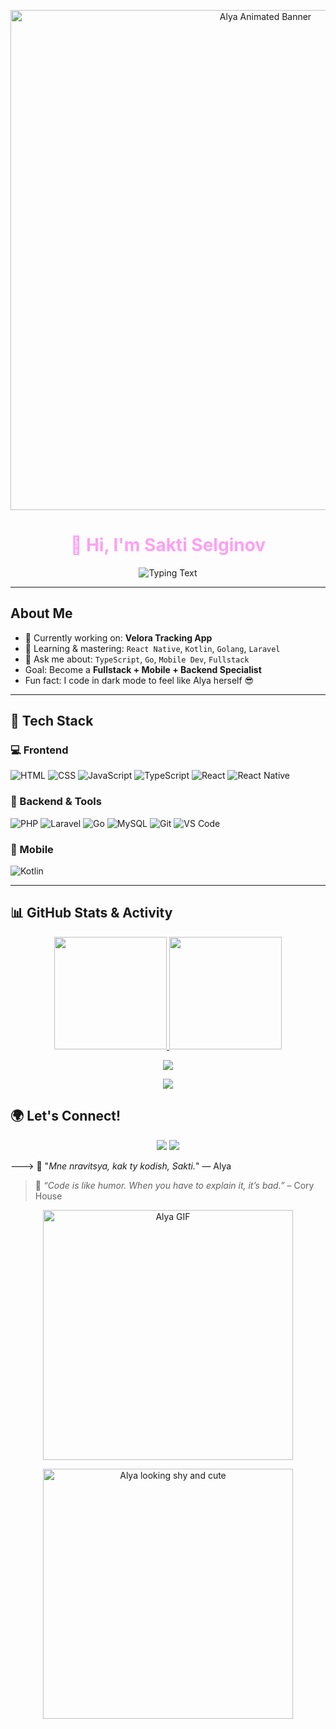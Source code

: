 <p align="center">
  <img src="https://i.imgur.com/xxx.gif" width="800" alt="Alya Animated Banner" />
</p>


<h1 align="center" style="color:#ff9ff3;">👋 Hi, I'm Sakti Selginov</h1>

<p align="center">
  <img src="https://readme-typing-svg.herokuapp.com?font=Fira+Code&size=22&pause=1000&color=9f7aea&center=true&vCenter=true&width=440&lines=🌌+Fullstack+%26+Mobile+Developer;💬+“Mne+nravitsya,+kak+ty+kodish,+Sakti”;🔥+TypeScript,+React+Native,+Kotlin,+Go" alt="Typing Text" />
</p>

---

##  About Me

- 🔭 Currently working on: **Velora Tracking App**
- 🌱 Learning & mastering: `React Native`, `Kotlin`, `Golang`, `Laravel`
- 💬 Ask me about: `TypeScript`, `Go`, `Mobile Dev`, `Fullstack`
-  Goal: Become a **Fullstack + Mobile + Backend Specialist**
-  Fun fact: I code in dark mode to feel like Alya herself 😎

---

## 🎨 Tech Stack

### 💻 Frontend
![HTML](https://img.shields.io/badge/-HTML5-FFB6C1?style=for-the-badge&logo=html5&logoColor=white)
![CSS](https://img.shields.io/badge/-CSS3-DB7093?style=for-the-badge&logo=css3&logoColor=white)
![JavaScript](https://img.shields.io/badge/-JavaScript-F7DFE6?style=for-the-badge&logo=javascript&logoColor=black)
![TypeScript](https://img.shields.io/badge/-TypeScript-C71585?style=for-the-badge&logo=typescript&logoColor=white)
![React](https://img.shields.io/badge/-React-FFC0CB?style=for-the-badge&logo=react&logoColor=black)
![React Native](https://img.shields.io/badge/-React%20Native-FF69B4?style=for-the-badge&logo=react&logoColor=white)

### 🧩 Backend & Tools
![PHP](https://img.shields.io/badge/-PHP-FF99CC?style=for-the-badge&logo=php&logoColor=white)
![Laravel](https://img.shields.io/badge/-Laravel-FF66B2?style=for-the-badge&logo=laravel&logoColor=white)
![Go](https://img.shields.io/badge/-Golang-FF99B9?style=for-the-badge&logo=go&logoColor=white)
![MySQL](https://img.shields.io/badge/-MySQL-FFC0CB?style=for-the-badge&logo=mysql&logoColor=black)
![Git](https://img.shields.io/badge/-Git-F7A8B8?style=for-the-badge&logo=git&logoColor=white)
![VS Code](https://img.shields.io/badge/-VS%20Code-F9B7D5?style=for-the-badge&logo=visual-studio-code&logoColor=white)

### 📱 Mobile
![Kotlin](https://img.shields.io/badge/-Kotlin-FF82AB?style=for-the-badge&logo=kotlin&logoColor=white)

---

## 📊 GitHub Stats & Activity

<p align="center">
  <a href="https://github.com/SaktiXaf">
    <img src="https://github-readme-stats.vercel.app/api?username=SaktiXaf&show_icons=true&theme=radical&hide_border=true&count_private=true" height="180px" />
  </a>
  <a href="https://github.com/SaktiXaf">
    <img src="https://github-readme-streak-stats.herokuapp.com/?user=SaktiXaf&theme=radical&hide_border=true" height="180px" />
  </a>
</p>

<p align="center">
  <a href="https://github.com/SaktiXaf">
    <img src="https://github-readme-activity-graph.cyclic.app/graph?username=SaktiXaf&theme=tokyo-night&hide_border=true&area=true" />
  </a>
</p>

<p align="center">
  <a href="https://github.com/SaktiXaf">
    <img src="https://github-profile-trophy.vercel.app/?username=SaktiXaf&theme=radical&no-frame=true&no-bg=true&margin-w=15&row=1" />
  </a>
</p>


## 🌍 Let's Connect!

<p align="center">
  <a href="mailto:saktiselginov4@gmail.com"><img src="https://img.shields.io/badge/Gmail-D14836?style=for-the-badge&logo=gmail&logoColor=white" /></a>
  <a href="https://instagram.com/sakti_xaf"><img src="https://img.shields.io/badge/-Instagram-E4405F?style=for-the-badge&logo=instagram&logoColor=white" /></a>
</p>

---> 💬 "*Mne nravitsya, kak ty kodish, Sakti.*" — Alya  
> 🧩 *“Code is like humor. When you have to explain it, it’s bad.”* – Cory House  

<p align="center">
  <img src="https://media.tenor.com/4kJ1KoaVqHkAAAAC/alya-anime.gif" width="400" alt="Alya GIF" />
</p>

<p align="center">
  <img src="https://gifs.alphacoders.com/222723.gif" width="400" alt="Alya looking shy and cute" />
</p>
